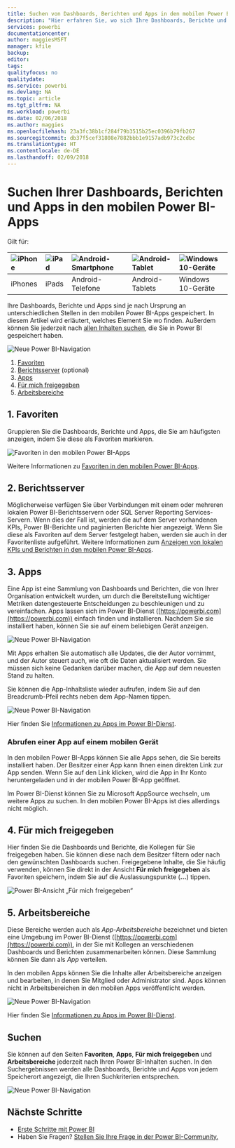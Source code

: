 ```yaml
---
title: Suchen von Dashboards, Berichten und Apps in den mobilen Power BI-Apps
description: "Hier erfahren Sie, wo sich Ihre Dashboards, Berichte und Apps in den mobilen Power BI-Apps befinden, abhängig davon, woher sie stammen."
services: powerbi
documentationcenter: 
author: maggiesMSFT
manager: kfile
backup: 
editor: 
tags: 
qualityfocus: no
qualitydate: 
ms.service: powerbi
ms.devlang: NA
ms.topic: article
ms.tgt_pltfrm: NA
ms.workload: powerbi
ms.date: 02/06/2018
ms.author: maggies
ms.openlocfilehash: 23a3fc38b1cf284f79b3515b25ec0396b79fb267
ms.sourcegitcommit: db37f5cef31808e7882bbb1e9157adb973c2cdbc
ms.translationtype: HT
ms.contentlocale: de-DE
ms.lasthandoff: 02/09/2018
---
```

# <a name="find-your-dashboards-reports-and-apps-in-the-power-bi-mobile-apps"></a>Suchen Ihrer Dashboards, Berichten und Apps in den mobilen Power BI-Apps
Gilt für:

| ![iPhone](media/mobile-apps-find-content-mobile-devices/iphone-logo-50-px.png) | ![iPad](media/mobile-apps-find-content-mobile-devices/ipad-logo-50-px.png) | ![Android-Smartphone](media/mobile-apps-find-content-mobile-devices/android-phone-logo-50-px.png) | ![Android-Tablet](media/mobile-apps-find-content-mobile-devices/android-tablet-logo-50-px.png) | ![Windows 10-Geräte](media/mobile-apps-find-content-mobile-devices/win-10-logo-50-px.png) |
|:--- |:--- |:--- |:--- |:--- |
| iPhones |iPads |Android-Telefone |Android-Tablets |Windows 10-Geräte |

Ihre Dashboards, Berichte und Apps sind je nach Ursprung an unterschiedlichen Stellen in den mobilen Power BI-Apps gespeichert. In diesem Artikel wird erläutert, welches Element Sie wo finden. Außerdem können Sie jederzeit nach [allen Inhalten suchen](mobile-apps-find-content-mobile-devices.md#search), die Sie in Power BI gespeichert haben. 

![Neue Power BI-Navigation](media/mobile-apps-find-content-mobile-devices/power-bi-mobile-find-content.png)

1. [Favoriten](mobile-apps-find-content-mobile-devices.md#1-favorites)
2. [Berichtsserver](mobile-apps-find-content-mobile-devices.md#2-report-servers) (optional)
3. [Apps](mobile-apps-find-content-mobile-devices.md#3-apps)
4. [Für mich freigegeben](mobile-apps-find-content-mobile-devices.md#4-shared-with-me)
5. [Arbeitsbereiche](mobile-apps-find-content-mobile-devices.md#5-workspaces)

## <a name="1-favorites"></a>1. Favoriten
Gruppieren Sie die Dashboards, Berichte und Apps, die Sie am häufigsten anzeigen, indem Sie diese als Favoriten markieren. 

![Favoriten in den mobilen Power BI-Apps](media/mobile-apps-find-content-mobile-devices/power-bi-android-favorites-reports.png)

Weitere Informationen zu [Favoriten in den mobilen Power BI-Apps](mobile-apps-favorites.md).

## <a name="2-report-servers"></a>2. Berichtsserver
Möglicherweise verfügen Sie über Verbindungen mit einem oder mehreren lokalen Power BI-Berichtsservern oder SQL Server Reporting Services-Servern. Wenn dies der Fall ist, werden die auf dem Server vorhandenen KPIs, Power BI-Berichte und paginierten Berichte hier angezeigt. Wenn Sie diese als Favoriten auf dem Server festgelegt haben, werden sie auch in der Favoritenliste aufgeführt. Weitere Informationen zum [Anzeigen von lokalen KPIs und Berichten in den mobilen Power BI-Apps](mobile-app-ssrs-kpis-mobile-on-premises-reports.md).

## <a name="3-apps"></a>3. Apps
Eine App ist eine Sammlung von Dashboards und Berichten, die von Ihrer Organisation entwickelt wurden, um durch die Bereitstellung wichtiger Metriken datengesteuerte Entscheidungen zu beschleunigen und zu vereinfachen. Apps lassen sich im Power BI-Dienst ([https://powerbi.com](https://powerbi.com)) einfach finden und installieren. Nachdem Sie sie installiert haben, können Sie sie auf einem beliebigen Gerät anzeigen. 

![Neue Power BI-Navigation](media/mobile-apps-find-content-mobile-devices/power-bi-apps-mobile-apps.png)

Mit Apps erhalten Sie automatisch alle Updates, die der Autor vornimmt, und der Autor steuert auch, wie oft die Daten aktualisiert werden. Sie müssen sich keine Gedanken darüber machen, die App auf dem neuesten Stand zu halten.

Sie können die App-Inhaltsliste wieder aufrufen, indem Sie auf den Breadcrumb-Pfeil rechts neben dem App-Namen tippen.

![Neue Power BI-Navigation](media/mobile-apps-find-content-mobile-devices/power-bi-it-spend-app-android.png)

Hier finden Sie [Informationen zu Apps im Power BI-Dienst](service-install-use-apps.md).

### <a name="get-an-app-on-a-mobile-device"></a>Abrufen einer App auf einem mobilen Gerät
In den mobilen Power BI-Apps können Sie alle Apps sehen, die Sie bereits installiert haben. Der Besitzer einer App kann Ihnen einen direkten Link zur App senden. Wenn Sie auf den Link klicken, wird die App in Ihr Konto heruntergeladen und in der mobilen Power BI-App geöffnet. 

Im Power BI-Dienst können Sie zu Microsoft AppSource wechseln, um weitere Apps zu suchen. In den mobilen Power BI-Apps ist dies allerdings nicht möglich. 

## <a name="4-shared-with-me"></a>4. Für mich freigegeben
Hier finden Sie die Dashboards und Berichte, die Kollegen für Sie freigegeben haben. Sie können diese nach dem Besitzer filtern oder nach den gewünschten Dashboards suchen. Freigegebene Inhalte, die Sie häufig verwenden, können Sie direkt in der Ansicht **Für mich freigegeben** als Favoriten speichern, indem Sie auf die Auslassungspunkte (**...**) tippen.

![Power BI-Ansicht „Für mich freigegeben“](media/mobile-apps-find-content-mobile-devices/power-bi-android-shared-fave.png)

## <a name="5-workspaces"></a>5. Arbeitsbereiche
Diese Bereiche werden auch als *App-Arbeitsbereiche* bezeichnet und bieten eine Umgebung im Power BI-Dienst ([https://powerbi.com](https://powerbi.com)), in der Sie mit Kollegen an verschiedenen Dashboards und Berichten zusammenarbeiten können. Diese Sammlung können Sie dann als *App* verteilen. 

In den mobilen Apps können Sie die Inhalte aller Arbeitsbereiche anzeigen und bearbeiten, in denen Sie Mitglied oder Administrator sind. Apps können nicht in Arbeitsbereichen in den mobilen Apps veröffentlicht werden.

![Neue Power BI-Navigation](media/mobile-apps-find-content-mobile-devices/power-bi-mobile-workspaces-home-android.png)

Hier finden Sie [Informationen zu Apps im Power BI-Dienst](service-install-use-apps.md).

## <a name="search"></a>Suchen
Sie können auf den Seiten **Favoriten**, **Apps**, **Für mich freigegeben** und **Arbeitsbereiche** jederzeit nach Ihren Power BI-Inhalten suchen. In den Suchergebnissen werden alle Dashboards, Berichte und Apps von jedem Speicherort angezeigt, die Ihren Suchkriterien entsprechen. 

![Neue Power BI-Navigation](media/mobile-apps-find-content-mobile-devices/power-bi-mobile-search.png)

## <a name="next-steps"></a>Nächste Schritte
* [Erste Schritte mit Power BI](service-get-started.md)
* Haben Sie Fragen? [Stellen Sie Ihre Frage in der Power BI-Community.](http://community.powerbi.com/)

